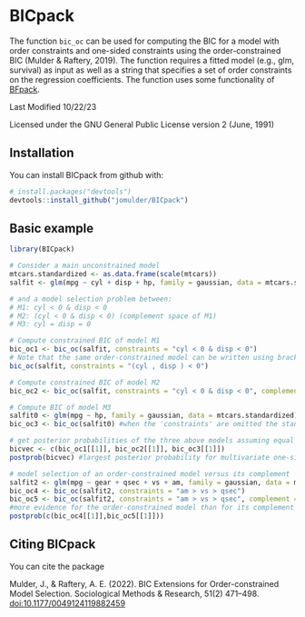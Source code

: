 # BICpack

The function `bic_oc` can be used for computing the BIC for a model with order constraints and one-sided constraints using the order-constrained BIC (Mulder & Raftery, 2019). The function requires a fitted model (e.g., glm, survival) as input as well as a string that specifies a set of order constraints on the regression coefficients. The function uses some functionality of [BFpack](https://cran.r-project.org/web/packages/BFpack/index.html).

Last Modified 10/22/23

Licensed under the GNU General Public License version 2 (June, 1991)


Installation
------------

You can install BICpack from github with:

``` r
# install.packages("devtools")
devtools::install_github("jomulder/BICpack")
```

Basic example
-------------

``` r
library(BICpack)

# Consider a main unconstrained model
mtcars.standardized <- as.data.frame(scale(mtcars))
salfit <- glm(mpg ~ cyl + disp + hp, family = gaussian, data = mtcars.standardized)

# and a model selection problem between:
# M1: cyl < 0 & disp < 0
# M2: (cyl < 0 & disp < 0) (complement space of M1)
# M3: cyl = disp = 0

# Compute constrained BIC of model M1
bic_oc1 <- bic_oc(salfit, constraints = "cyl < 0 & disp < 0")
# Note that the same order-constrained model can be written using brackets
bic_oc(salfit, constraints = "(cyl , disp ) < 0")

# Compute constrained BIC of model M2
bic_oc2 <- bic_oc(salfit, constraints = "cyl < 0 & disp < 0", complement = TRUE)

# Compute BIC of model M3
salfit0 <- glm(mpg ~ hp, family = gaussian, data = mtcars.standardized)
bic_oc3 <- bic_oc(salfit0) #when the 'constraints' are omitted the standard bic is given

# get posterior probabilities of the three above models assuming equal prior model probabilities
bicvec <- c(bic_oc1[[1]], bic_oc2[[1]], bic_oc3[[1]])
postprob(bicvec) #largest posterior probability for multivariate one-sided model

# model selection of an order-constrained model versus its complement
salfit2 <- glm(mpg ~ gear + qsec + vs + am, family = gaussian, data = mtcars.standardized)
bic_oc4 <- bic_oc(salfit2, constraints = "am > vs > qsec")
bic_oc5 <- bic_oc(salfit2, constraints = "am > vs > qsec", complement = TRUE)
#more evidence for the order-constrained model than for its complement
postprob(c(bic_oc4[[1]],bic_oc5[[1]]))


```


Citing BICpack
------------

You can cite the package 

Mulder, J., & Raftery, A. E. (2022). BIC Extensions for Order-constrained Model Selection.
Sociological Methods & Research, 51(2) 471–498. [doi:10.1177/0049124119882459](https://journals.sagepub.com/doi/full/10.1177/0049124119882459)

